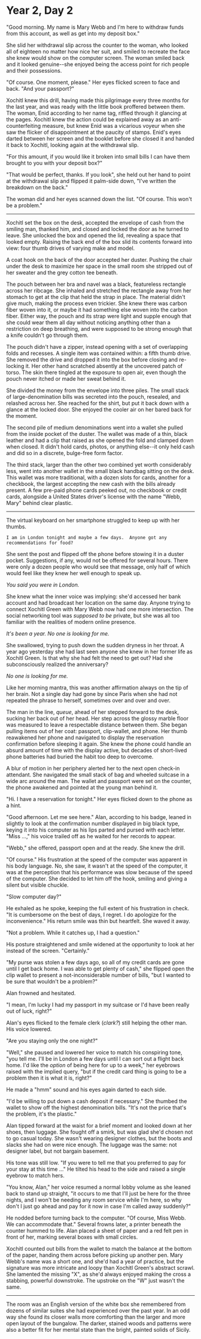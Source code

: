 Year 2, Day 2
=============

"Good morning.  My name is Mary Webb and I'm here to withdraw funds from this account, as well as get into my deposit box."

She slid her withdrawal slip across the counter to the woman, who looked all of eighteen no matter how nice her suit, and smiled to recreate the face she knew would show on the computer screen.  The woman smiled back and it looked genuine--she enjoyed being the access point for rich people and their possessions.

"Of course.  One moment, please."  Her eyes flicked screen to face and back.  "And your passport?"

Xochitl knew this drill, having made this pilgrimage every three months for the last year, and was ready with the little book proffered between them.  The woman, Enid according to her name tag, riffled through it glancing at the pages.  Xochitl knew the action could be explained away as an anti-counterfeiting measure, but knew Enid was a vicarious voyeur when she saw the flicker of disappointment at the paucity of stamps.  Enid's eyes darted between her screen and the booklet before she closed it and handed it back to Xochitl, looking again at the withdrawal slip.

"For this amount, if you would like it broken into small bills I can have them brought to you with your deposit box?"

"That would be perfect, thanks.  If you look", she held out her hand to point at the withdrawal slip and flipped it palm-side down, "I've written the breakdown on the back."

The woman did and her eyes scanned down the list.  "Of course.  This won't be a problem."

---

Xochitl set the box on the desk, accepted the envelope of cash from the smiling man, thanked him, and closed and locked the door as he turned to leave.  She unlocked the box and opened the lid, revealing a space that looked empty.  Raising the back end of the box slid its contents forward into view: four thumb drives of varying make and model.

A coat hook on the back of the door accepted her duster.  Pushing the chair under the desk to maximize her space in the small room she stripped out of her sweater and the grey cotton tee beneath.

The pouch between her bra and navel was a black, featureless rectangle across her ribcage.  She inhaled and stretched the rectangle away from her stomach to get at the clip that held the strap in place.  The material didn't give much, making the process even trickier.  She knew there was carbon fiber woven into it, or maybe it had something else woven into the carbon fiber.  Either way, the pouch and its strap were light and supple enough that she could wear them all day without noticing anything other than a restriction on deep breathing, and were supposed to be strong enough that a knife couldn't go through them.

The pouch didn't have a zipper, instead opening with a set of overlapping folds and recesses.  A single item was contained within: a fifth thumb drive.  She removed the drive and dropped it into the box before closing and re-locking it.  Her other hand scratched absently at the uncovered patch of torso.  The skin there tingled at the exposure to open air, even though the pouch never itched or made her sweat behind it.

She divided the money from the envelope into three piles.  The small stack of large-denomination bills was secreted into the pouch, resealed, and relashed across her.  She reached for the shirt, but put it back down with a glance at the locked door.  She enjoyed the cooler air on her bared back for the moment.

The second pile of medium denominations went into a wallet she pulled from the inside pocket of the duster.  The wallet was made of a thin, black leather and had a clip that raised as she opened the fold and clamped down when closed.  It didn't hold cards, photos, or anything else--it only held cash and did so in a discrete, bulge-free form factor.

The third stack, larger than the other two combined yet worth considerably less, went into another wallet in the small black handbag sitting on the desk.  This wallet was more traditional, with a dozen slots for cards, another for a checkbook, the largest accepting the new cash with the bills already present.  A few pre-paid phone cards peeked out, no checkbook or credit cards, alongside a United States driver's license with the name "Webb, Mary" behind clear plastic.

---

The virtual keyboard on her smartphone struggled to keep up with her thumbs.

`I am in London tonight and maybe a few days.  Anyone got any recommendations for food?`

She sent the post and flipped off the phone before stowing it in a duster pocket.  Suggestions, if any, would not be offered for several hours.  There were only a dozen people who would see that message, only half of which would feel like they knew her well enough to speak up.

_You said you were in London._

She knew what the inner voice was implying: she'd accessed her bank account and had broadcast her location on the same day.  Anyone trying to connect Xochitl Green with Mary Webb now had one more intersection.  The social networking tool was _supposed to be_ private, but she was all too familiar with the realities of modern online presence.

_It's been a year.  No one is looking for me._

She swallowed, trying to push down the sudden dryness in her throat.  A year ago yesterday she had last seen anyone she knew in her former life as Xochitl Green.  Is that why she had felt the need to get out?  Had she subconsciously realized the anniversary?

_No one is looking for me._

Like her morning mantra, this was another affirmation always on the tip of her brain.  Not a single day had gone by since Paris when she had not repeated the phrase to herself, sometimes over and over and over.

The man in the line, _queue_, ahead of her stepped forward to the desk, sucking her back out of her head.  Her step across the glossy marble floor was measured to leave a respectable distance between them.  She began pulling items out of her coat: passport, clip-wallet, and phone.  Her thumb reawakened her phone and navigated to display the reservation confirmation before sleeping it again.  She knew the phone could handle an absurd amount of time with the display active, but decades of short-lived phone batteries had buried the habit too deep to overcome.

A blur of motion in her periphery alerted her to the next open check-in attendant.  She navigated the small stack of bag and wheeled suitcase in a wide arc around the man.  The wallet and passport were set on the counter, the phone awakened and pointed at the young man behind it.

"Hi.  I have a reservation for tonight."  Her eyes flicked down to the phone as a hint.

"Good afternoon.  Let me see here."  Alan, according to his badge, leaned in slightly to look at the confirmation number displayed in big black type, keying it into his computer as his lips parted and pursed with each letter.  "Miss ...," his voice trailed off as he waited for her records to appear.

"Webb," she offered, passport open and at the ready.  She knew the drill.

"Of course."  His frustration at the speed of the computer was apparent in his body language.  No, she saw, it wasn't at the speed of the computer, it was at the perception that his performance was slow because of the speed of the computer.  She decided to let him off the hook, smiling and giving a silent but visible chuckle.

"Slow computer day?"

He exhaled as he spoke, keeping the full extent of his frustration in check.  "It is cumbersome on the best of days, I regret.  I do apologize for the inconvenience."  His return smile was thin but heartfelt.  She waved it away.

"Not a problem.  While it catches up, I had a question."

His posture straightened and smile widened at the opportunity to look at her instead of the screen.  "Certainly."

"My purse was stolen a few days ago, so all of my credit cards are gone until I get back home.  I was able to get plenty of cash," she flipped open the clip wallet to present a not-inconsiderable number of bills, "but I wanted to be sure that wouldn't be a problem?"

Alan frowned and hesitated.

"I mean, I'm lucky I had my passport in my suitcase or I'd have been really out of luck, right?"

Alan's eyes flicked to the female clerk (_clark?_) still helping the other man.  His voice lowered.

"Are you staying only the one night?"

"Well," she paused and lowered her voice to match his conspiring tone, "you tell me.  I'll be in London a few days until I can sort out a flight back home.  I'd like the _option_ of being here for up to a week," her eyebrows raised with the implied query, "but if the credit card thing is going to be a problem then it is what it is, right?"

He made a "hmm" sound and his eyes again darted to each side.

"I'd be willing to put down a cash deposit if necessary."  She thumbed the wallet to show off the highest denomination bills.  "It's not the price that's the problem, it's the plastic."

Alan tipped forward at the waist for a brief moment and looked down at her shoes, then luggage.  She fought off a smirk, but was glad she'd chosen not to go casual today.  She wasn't wearing designer clothes, but the boots and slacks she had on were nice enough.  The luggage was the same: not designer label, but not bargain basement.

His tone was still low.  "If you were to tell me that you preferred to pay for your stay at this time …"  He tilted his head to the side and raised a single eyebrow to match hers.

"You know, Alan," her voice resumed a normal lobby volume as she leaned back to stand up straight, "it occurs to me that I'll just be here for the three nights, and I won't be needing any room service while I'm here, so why don't I just go ahead and pay for it now in case I'm called away suddenly?"

He nodded before turning back to the computer.  "Of course, Miss Webb.  We can accommodate that."  Several frowns later, a printer beneath the counter hummed to life.  Alan placed a sheet of paper and a red felt pen in front of her, marking several boxes with small circles.

Xochitl counted out bills from the wallet to match the balance at the bottom of the paper, handing them across before picking up another pen.  Mary Webb's name was a short one, and she'd had a year of practice, but the signature was more intricate and loopy than Xochitl Green's abstract scrawl.  She lamented the missing "X", as she'd always enjoyed making the cross a stabbing, powerful downstroke.  The upstroke on the "W" just wasn't the same.

---

The room was an English version of the white box she remembered from dozens of similar suites she had experienced over the past year.  In an odd way she found its closer walls more comforting than the larger and more open layout of the bungalow.  The darker, stained woods and patterns were also a better fit for her mental state than the bright, painted solids of Sicily.